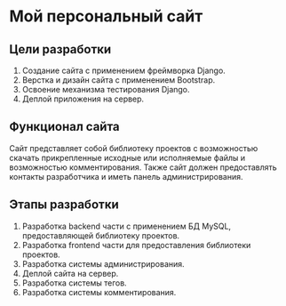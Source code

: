 # Мой персональный сайт

## Цели разработки
1. Создание сайта с применением фреймворка Django.
1. Верстка и дизайн сайта с применением Bootstrap.
1. Освоение механизма тестирования Django.
1. Деплой приложения на сервер.


## Функционал сайта

Сайт представляет собой библиотеку проектов с возможностью скачать прикрепленные исходные или исполняемые файлы и возможностью комментирования. Также сайт должен предоставлять контакты разработчика и иметь панель администрирования.  


## Этапы разработки

1. Разработка backend части с применением БД MySQL, предоставляющей библиотеку проектов.  
1. Разработка frontend части для предоставления библиотеки проектов.
1. Разработка системы администрирования.
1. Деплой сайта на сервер.
1. Разработка системы тегов.
1. Разработка системы комментирования.
